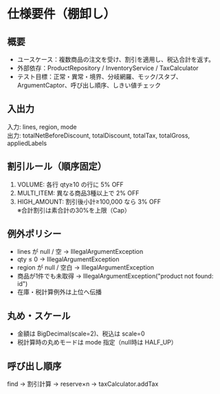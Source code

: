 # 仕様要件（棚卸し）

## 概要
- ユースケース：複数商品の注文を受け、割引を適用し、税込合計を返す。
- 外部依存：ProductRepository / InventoryService / TaxCalculator
- テスト目標：正常・異常・境界、分岐網羅、モック/スタブ、ArgumentCaptor、呼び出し順序、しきい値チェック

## 入出力
入力: lines, region, mode  
出力: totalNetBeforeDiscount, totalDiscount, totalTax, totalGross, appliedLabels

## 割引ルール（順序固定）
1. VOLUME: 各行 qty≥10 の行に 5% OFF  
2. MULTI_ITEM: 異なる商品3種以上で 2% OFF  
3. HIGH_AMOUNT: 割引後小計≥100,000 なら 3% OFF  
※合計割引は素合計の30%を上限（Cap）

## 例外ポリシー
- lines が null / 空 → IllegalArgumentException  
- qty ≤ 0 → IllegalArgumentException  
- region が null / 空白 → IllegalArgumentException  
- 商品が1件でも未取得 → IllegalArgumentException("product not found: id")  
- 在庫・税計算例外は上位へ伝播

## 丸め・スケール
- 金額は BigDecimal(scale=2)、税込は scale=0  
- 税計算時の丸めモードは mode 指定（null時は HALF_UP）

## 呼び出し順序
find → 割引計算 → reserve×n → taxCalculator.addTax
